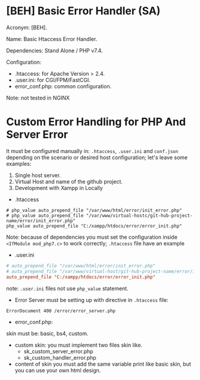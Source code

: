 # [BEH] Basic Error Handler (SA)

Acronym: [BEH].

Name: Basic Htaccess Error Handler.

Dependencies: Stand Alone / PHP v7.4.

Configuration:
- .htaccess: for Apache Version > 2.4.
- .user.ini: for CGI/FPM/FastCGI.
- error_conf.php: common configuration. 

Note: not tested in NGINX

# Custom Error Handling for PHP And Server Error

It must be configured manually in: `.htaccess`, `.user.ini` and `conf.json` depending on the scenario or desired host configuration; let's leave some examples:

1. Single host server.
2. Virtual Host and name of the github project.
3. Development with Xampp in Locally

- .htaccess

```apacheconfig
# php_value auto_prepend_file "/var/www/html/error/init_error.php"
# php_value auto_prepend_file "/var/www/virtual-hostc/git-hub-project-name/error/init_error.php"
php_value auto_prepend_file "C:/xampp/htdocs/error/error_init.php"
```

Note: because of dependencies you must set the configuration inside `<IfModule mod_php7.c>` to work correctly; `.htaccess` file have an example

- .user.ini

```ini
# auto_prepend_file "/var/www/html/error/init_error.php"
# auto_prepend_file "/var/www/virtual-host/git-hub-project-name/error/init_error.php"
auto_prepend_file "C:/xampp/htdocs/error/error_init.php"
```

note: `.user.ini` files not use `php_value` statement.

- Error Server must be setting up with directive in `.htaccess` file:

```apacheconfig
ErrorDocument 400 /error/error_server.php
```

- error_conf.php:

skin must be: basic, bs4, custom.

- custom skin: you must implement two files skin like.
    - sk_custom_server_error.php
    - sk_custom_handler_error.php
- content of skin you must add the same variable print like basic skin, but you can use your own html design.


